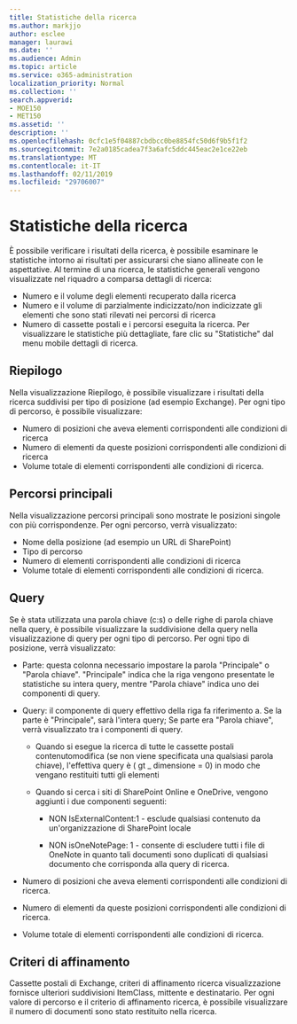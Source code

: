 ```yaml
---
title: Statistiche della ricerca
ms.author: markjjo
author: esclee
manager: laurawi
ms.date: ''
ms.audience: Admin
ms.topic: article
ms.service: o365-administration
localization_priority: Normal
ms.collection: ''
search.appverid:
- MOE150
- MET150
ms.assetid: ''
description: ''
ms.openlocfilehash: 0cfc1e5f04887cbdbcc0be8854fc50d6f9b5f1f2
ms.sourcegitcommit: 7e2a0185cadea7f3a6afc5ddc445eac2e1ce22eb
ms.translationtype: MT
ms.contentlocale: it-IT
ms.lasthandoff: 02/11/2019
ms.locfileid: "29706007"
---
```

# <a name="search-statistics"></a>Statistiche della ricerca

È possibile verificare i risultati della ricerca, è possibile esaminare le statistiche intorno ai risultati per assicurarsi che siano allineate con le aspettative. Al termine di una ricerca, le statistiche generali vengono visualizzate nel riquadro a comparsa dettagli di ricerca:
- Numero e il volume degli elementi recuperato dalla ricerca
- Numero e il volume di parzialmente indicizzato/non indicizzate gli elementi che sono stati rilevati nei percorsi di ricerca
- Numero di cassette postali e i percorsi eseguita la ricerca. Per visualizzare le statistiche più dettagliate, fare clic su "Statistiche" dal menu mobile dettagli di ricerca.

## <a name="summary"></a>Riepilogo

Nella visualizzazione Riepilogo, è possibile visualizzare i risultati della ricerca suddivisi per tipo di posizione (ad esempio Exchange). Per ogni tipo di percorso, è possibile visualizzare:
- Numero di posizioni che aveva elementi corrispondenti alle condizioni di ricerca
- Numero di elementi da queste posizioni corrispondenti alle condizioni di ricerca
- Volume totale di elementi corrispondenti alle condizioni di ricerca.

## <a name="top-locations"></a>Percorsi principali

Nella visualizzazione percorsi principali sono mostrate le posizioni singole con più corrispondenze. Per ogni percorso, verrà visualizzato:
- Nome della posizione (ad esempio un URL di SharePoint)
- Tipo di percorso
- Numero di elementi corrispondenti alle condizioni di ricerca
- Volume totale di elementi corrispondenti alle condizioni di ricerca.

## <a name="queries"></a>Query

Se è stata utilizzata una parola chiave (c:s) o delle righe di parola chiave nella query, è possibile visualizzare la suddivisione della query nella visualizzazione di query per ogni tipo di percorso. Per ogni tipo di posizione, verrà visualizzato:

- Parte: questa colonna necessario impostare la parola "Principale" o "Parola chiave". "Principale" indica che la riga vengono presentate le statistiche su intera query, mentre "Parola chiave" indica uno dei componenti di query.

- Query: il componente di query effettivo della riga fa riferimento a. Se la parte è "Principale", sarà l'intera query; Se parte era "Parola chiave", verrà visualizzato tra i componenti di query.
  
  - Quando si esegue la ricerca di tutte le cassette postali contenutomodifica (se non viene specificata una qualsiasi parola chiave), l'effettiva query è ( gt _ dimensione = 0) in modo che vengano restituiti tutti gli elementi
  
  - Quando si cerca i siti di SharePoint Online e OneDrive, vengono aggiunti i due componenti seguenti:
    
    - NON IsExternalContent:1 - esclude qualsiasi contenuto da un'organizzazione di SharePoint locale
    
    - NON isOneNotePage: 1 - consente di escludere tutti i file di OneNote in quanto tali documenti sono duplicati di qualsiasi documento che corrisponda alla query di ricerca.

- Numero di posizioni che aveva elementi corrispondenti alle condizioni di ricerca.

- Numero di elementi da queste posizioni corrispondenti alle condizioni di ricerca.

- Volume totale di elementi corrispondenti alle condizioni di ricerca.

## <a name="refiners"></a>Criteri di affinamento

Cassette postali di Exchange, criteri di affinamento ricerca visualizzazione fornisce ulteriori suddivisioni ItemClass, mittente e destinatario. Per ogni valore di percorso e il criterio di affinamento ricerca, è possibile visualizzare il numero di documenti sono stato restituito nella ricerca.